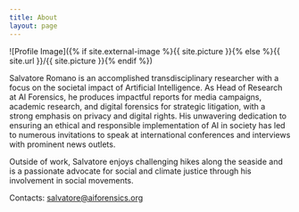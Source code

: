 ```yaml
---
title: About
layout: page
---
```

![Profile Image]({% if site.external-image %}{{ site.picture }}{% else %}{{ site.url }}/{{ site.picture }}{% endif %})

Salvatore Romano is an accomplished transdisciplinary researcher with a focus on the societal impact of Artificial Intelligence. As Head of Research at AI Forensics, he produces impactful reports for media campaigns, academic research, and digital forensics for strategic litigation, with a strong emphasis on privacy and digital rights. His unwavering dedication to ensuring an ethical and responsible implementation of AI in society has led to numerous invitations to speak at international conferences and interviews with prominent news outlets.

Outside of work, Salvatore enjoys challenging hikes along the seaside and is a passionate advocate for social and climate justice through his involvement in social movements.


Contacts:
salvatore@aiforensics.org


<!-- 
<h2>Skills</h2>

<ul class="skill-list">
	<li>HTML - Jade - Haml - Erb</li>
	<li>Responsive (Mobile First)</li>
	<li>CSS (Stylus, Sass, Less)</li>
	<li>Css Frameworks (Bootstrap, Foundation)</li>
	<li>Javascript (Design Patterns, Testes)</li>
	<li>NodeJS</li>
	<li>AngularJS - ReactJS</li>
	<li>Grunt - Gulp - Yeoman</li>
	<li>Git</li>
	<li>PHP</li>
	<li>Python</li>
	<li>MySQL - MongoDB</li>
	<li>Scrum and Kanban</li>
	<li>TDD e Continuous Integration</li>
</ul>

<h2>Projects</h2>

<ul>
	<li><a href="https://github.com/">Lorem Lorem</a></li>
	<li><a href="https://github.com/">Ipsum Dolor</a></li>
	<li><a href="https://github.com/">Dolor Lorem</a></li>
</ul>
-->
